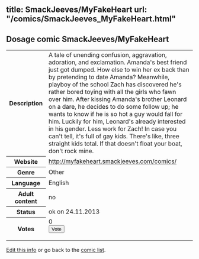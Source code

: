 title: SmackJeeves/MyFakeHeart
url: "/comics/SmackJeeves_MyFakeHeart.html"
---
Dosage comic SmackJeeves/MyFakeHeart
-----------------------------------------

<p id="msg"></p>
<script type="text/javascript">
if (window.location.search === '?edit_info_mail=sent_ok') {
  var elem = document.getElementById("msg");
  elem.innerHTML = 'Edited information sucessfully sent for review, which is usually done daily. Thanks!';
  elem.className = 'ok';
}
</script>
<table class="comicinfo">
<tr>
<th>Description</th><td>A tale of unending confusion, aggravation, adoration, and exclamation. Amanda's best friend just got dumped. How else to win her ex back than by pretending to date Amanda? Meanwhile, playboy of the school Zach has discovered he's rather bored toying with all the girls who fawn over him. After kissing Amanda's brother Leonard on a dare, he decides to do some follow up; he wants to know if he is so hot a guy would fall for him. Luckily for him, Leonard's already interested in his gender. Less work for Zach! In case you can't tell, it's full of gay kids. There's like, three straight kids total. If that doesn't float your boat, don't rock mine.</td>
</tr>
<tr>
<th>Website</th><td><a href="http://myfakeheart.smackjeeves.com/comics/">http://myfakeheart.smackjeeves.com/comics/</a></td>
</tr>
<tr>
<th>Genre</th><td>Other</td>
</tr>
<tr>
<th>Language</th><td>English</td>
</tr>
<tr>
<th>Adult content</th><td>no</td>
</tr>
<tr>
<th>Status</th><td>ok on 24.11.2013</td>
</tr>
<tr>
<th>Votes</th><td>0
<form action="http://gaecounter.appspot.com/count/" method="POST">
<input name="name" type="hidden" value="SmackJeeves_MyFakeHeart"/>
<input name="uid" type="hidden" id="voteuid" value=""/>
<input type="submit" value="Vote"/>
</form>
</td>
</tr>
</table>
<script type="text/javascript">
var ua = navigator.userAgent;
document.getElementById("voteuid").value = ua.replace(/[^a-zA-Z0-9\._:]/g , "_");;
</script>

[Edit this info](SmackJeeves_MyFakeHeart_edit.html) or go back to the [comic list](../comic-index.html).
